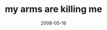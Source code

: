 ---
layout: base.njk
title : 'my arms are killing me' 
view_title : 'my arms are killing me' 
year : '2008' 
date : '2008-05-16' 
img_file : '/drawing/myarmsarekillingme.png' 
html_file : 'myarmsarekillingme' 
next_html : 'pickmepickme.html' 
year_order : '206' 
permalink : "title/{{html_file}}.html"
---